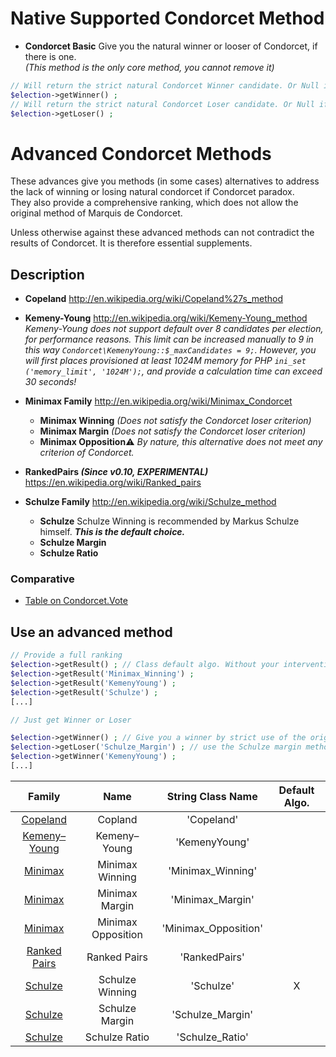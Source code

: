 # Native Supported Condorcet Method

* **Condorcet Basic** Give you the natural winner or looser of Condorcet, if there is one.  
*(This method is the only core method, you cannot remove it)*

```php
// Will return the strict natural Condorcet Winner candidate. Or Null if there is not.
$election->getWinner() ; 
// Will return the strict natural Condorcet Loser candidate. Or Null if there is not.
$election->getLoser() ;
```

# Advanced Condorcet Methods

These advances give you methods (in some cases) alternatives to address the lack of winning or losing natural condorcet if Condorcet paradox.   
They also provide a comprehensive ranking, which does not allow the original method of Marquis de Condorcet.

Unless otherwise against these advanced methods can not contradict the results of Condorcet. It is therefore essential supplements.   

## Description

* **Copeland** http://en.wikipedia.org/wiki/Copeland%27s_method

* **Kemeny-Young** http://en.wikipedia.org/wiki/Kemeny-Young_method   
*Kemeny-Young does not support default over 8 candidates per election, for performance reasons. This limit can be increased manually to 9 in this way ``` Condorcet\KemenyYoung::$_maxCandidates = 9; ```. However, you will first places provisioned at least 1024M memory for PHP ``` ini_set ('memory_limit', '1024M'); ```, and provide a calculation time can exceed 30 seconds!*

* **Minimax Family** http://en.wikipedia.org/wiki/Minimax_Condorcet
    * **Minimax Winning** *(Does not satisfy the Condorcet loser criterion)*  
    * **Minimax Margin** *(Does not satisfy the Condorcet loser criterion)*
    * **Minimax Opposition**:warning: *By nature, this alternative does not meet any criterion of Condorcet.*

* **RankedPairs *(Since v0.10, EXPERIMENTAL)*** https://en.wikipedia.org/wiki/Ranked_pairs  

* **Schulze Family** http://en.wikipedia.org/wiki/Schulze_method
    * **Schulze** Schulze Winning is recommended by Markus Schulze himself. ***This is the default choice.***
    * **Schulze Margin**
    * **Schulze Ratio**

### Comparative
* [Table on Condorcet.Vote](http://www.condorcet.Vote)

## Use an advanced method

```php
// Provide a full ranking
$election->getResult() ; // Class default algo. Without your intervention, it is Schulze Winning.
$election->getResult('Minimax_Winning') ;
$election->getResult('KemenyYoung') ;
$election->getResult('Schulze') ;
[...]

// Just get Winner or Loser

$election->getWinner() ; // Give you a winner by strict use of the original method from Marquis of Condorcet.
$election->getLoser('Schulze_Margin') ; // use the Schulze margin method, which complements the original method.
$election->getWinner('KemenyYoung') ;
[...]
```

Family  | Name  | String Class Name | Default Algo.
:-----: | :-----: | :-----:| :-----:
| [Copeland](http://en.wikipedia.org/wiki/Copeland%27s_method) | Copland | 'Copeland'
| [Kemeny–Young](http://en.wikipedia.org/wiki/Kemeny-Young_method) | Kemeny–Young | 'KemenyYoung'
| [Minimax](http://en.wikipedia.org/wiki/Minimax_Condorcet) | Minimax Winning | 'Minimax_Winning'
| [Minimax](http://en.wikipedia.org/wiki/Minimax_Condorcet) | Minimax Margin | 'Minimax_Margin'
| [Minimax](http://en.wikipedia.org/wiki/Minimax_Condorcet) | Minimax Opposition | 'Minimax_Opposition'
| [Ranked Pairs](https://en.wikipedia.org/wiki/Ranked_pairs) | Ranked Pairs | 'RankedPairs'
| [Schulze](http://en.wikipedia.org/wiki/Schulze_method) | Schulze Winning | 'Schulze' | X
| [Schulze](http://en.wikipedia.org/wiki/Schulze_method) | Schulze Margin | 'Schulze_Margin'
| [Schulze](http://en.wikipedia.org/wiki/Schulze_method) | Schulze Ratio | 'Schulze_Ratio'




